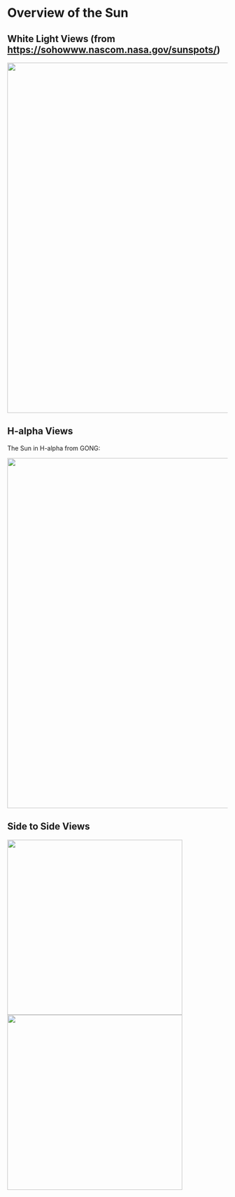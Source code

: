 # Overview of the Sun
## White Light Views (from https://sohowww.nascom.nasa.gov/sunspots/)

[<img src="https://soho.nascom.nasa.gov/data/synoptic/sunspots_earth/mdi_sunspots_1024.jpg" width=800 align=center>](https://soho.nascom.nasa.gov/data/synoptic/sunspots_earth/mdi_sunspots_1024.jpg)


## H-alpha Views
The Sun in H-alpha from GONG:

[<img src="http://www.daystarfilters.com/latest_gong_color.jpg" width=800 align=center>](http://www.daystarfilters.com/latest_gong_color.jpg)

## Side to Side Views

[<img src="https://soho.nascom.nasa.gov/data/synoptic/sunspots_earth/mdi_sunspots_1024.jpg" width=400 align=center>](https://soho.nascom.nasa.gov/data/synoptic/sunspots_earth/mdi_sunspots_1024.jpg)
[<img src="http://www.daystarfilters.com/latest_gong_color.jpg" width=400 align=center>](http://www.daystarfilters.com/latest_gong_color.jpg)

